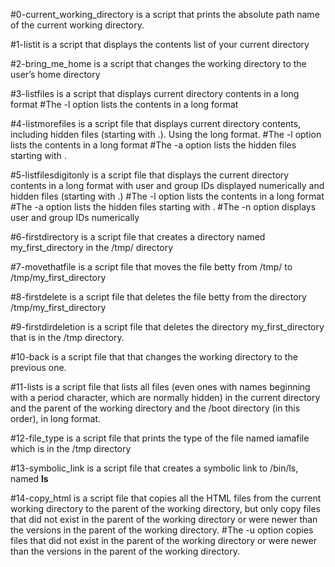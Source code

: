 #0-current_working_directory is a script that prints the absolute path name of the current working directory.

#1-listit is a script that displays the contents list of your current directory

#2-bring_me_home is a script that changes the working directory to the user’s home directory

#3-listfiles is a script that displays current directory contents in a long format
#The -l option lists the contents in a long format

#4-listmorefiles is a script file that displays current directory contents, including hidden files (starting with .). Using the long format.
#The -l option lists the contents in a long format
#The -a option lists the hidden files starting with .

#5-listfilesdigitonly is a script file that displays the current directory contents in a long format with user and group IDs displayed numerically and hidden files (starting with .)
#The -l option lists the contents in a long format
#The -a option lists the hidden files starting with .
#The -n option displays user and group IDs numerically

#6-firstdirectory is a script file that creates a directory named my_first_directory in the /tmp/ directory

#7-movethatfile is a script file that moves the file betty from /tmp/ to /tmp/my_first_directory

#8-firstdelete is a script file that deletes the file betty from the directory /tmp/my_first_directory

#9-firstdirdeletion is a script file that deletes the directory my_first_directory that is in the /tmp directory.

#10-back is a script file that that changes the working directory to the previous one.

#11-lists is a script file that lists all files (even ones with names beginning with a period character, which are normally hidden) in the current directory and the parent of the working directory and the /boot directory (in this order), in long format.

#12-file_type is a script file that prints the type of the file named iamafile which is in the /tmp directory

#13-symbolic_link is a script file that creates a symbolic link to /bin/ls, named __ls__

#14-copy_html is a script file that copies all the HTML files from the current working directory to the parent of the working directory, but only copy files that did not exist in the parent of the working directory or were newer than the versions in the parent of the working directory.
#The -u option  copies files that did not exist in the parent of the working directory or were newer than the versions in the parent of the working directory.

